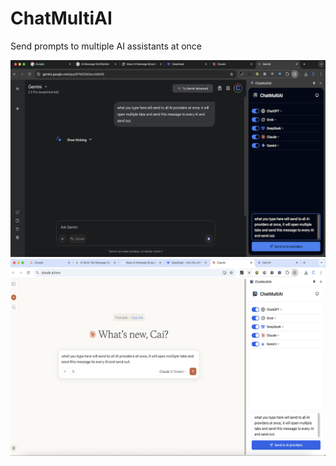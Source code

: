 # ChatMultiAI
Send prompts to multiple AI assistants at once


![Screenshot 2025-04-01 at 16.20.36.png](images/Screenshot%202025-04-01%20at%2016.20.36.png)
![Screenshot 2025-04-01 at 16.21.52.png](images/Screenshot%202025-04-01%20at%2016.21.52.png)
